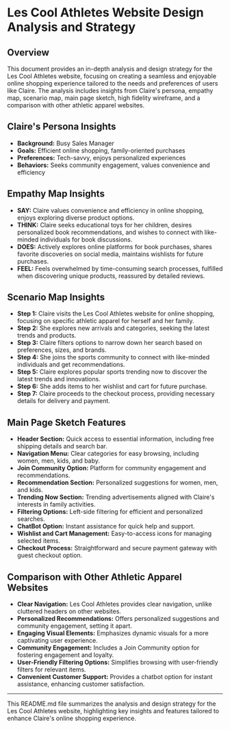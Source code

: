 # Les Cool Athletes Website Design Analysis and Strategy

## Overview

This document provides an in-depth analysis and design strategy for the Les Cool Athletes website, focusing on creating a seamless and enjoyable online shopping experience tailored to the needs and preferences of users like Claire. The analysis includes insights from Claire's persona, empathy map, scenario map, main page sketch, high fidelity wireframe, and a comparison with other athletic apparel websites.

## Claire's Persona Insights

- **Background:** Busy Sales Manager
- **Goals:** Efficient online shopping, family-oriented purchases
- **Preferences:** Tech-savvy, enjoys personalized experiences
- **Behaviors:** Seeks community engagement, values convenience and efficiency

## Empathy Map Insights

- **SAY:** Claire values convenience and efficiency in online shopping, enjoys exploring diverse product options.
- **THINK:** Claire seeks educational toys for her children, desires personalized book recommendations, and wishes to connect with like-minded individuals for book discussions.
- **DOES:** Actively explores online platforms for book purchases, shares favorite discoveries on social media, maintains wishlists for future purchases.
- **FEEL:** Feels overwhelmed by time-consuming search processes, fulfilled when discovering unique products, reassured by detailed reviews.

## Scenario Map Insights

- **Step 1:** Claire visits the Les Cool Athletes website for online shopping, focusing on specific athletic apparel for herself and her family.
- **Step 2:** She explores new arrivals and categories, seeking the latest trends and products.
- **Step 3:** Claire filters options to narrow down her search based on preferences, sizes, and brands.
- **Step 4:** She joins the sports community to connect with like-minded individuals and get recommendations.
- **Step 5:** Claire explores popular sports trending now to discover the latest trends and innovations.
- **Step 6:** She adds items to her wishlist and cart for future purchase.
- **Step 7:** Claire proceeds to the checkout process, providing necessary details for delivery and payment.

## Main Page Sketch Features

- **Header Section:** Quick access to essential information, including free shipping details and search bar.
- **Navigation Menu:** Clear categories for easy browsing, including women, men, kids, and baby.
- **Join Community Option:** Platform for community engagement and recommendations.
- **Recommendation Section:** Personalized suggestions for women, men, and kids.
- **Trending Now Section:** Trending advertisements aligned with Claire's interests in family activities.
- **Filtering Options:** Left-side filtering for efficient and personalized searches.
- **ChatBot Option:** Instant assistance for quick help and support.
- **Wishlist and Cart Management:** Easy-to-access icons for managing selected items.
- **Checkout Process:** Straightforward and secure payment gateway with guest checkout option.

## Comparison with Other Athletic Apparel Websites

- **Clear Navigation:** Les Cool Athletes provides clear navigation, unlike cluttered headers on other websites.
- **Personalized Recommendations:** Offers personalized suggestions and community engagement, setting it apart.
- **Engaging Visual Elements:** Emphasizes dynamic visuals for a more captivating user experience.
- **Community Engagement:** Includes a Join Community option for fostering engagement and loyalty.
- **User-Friendly Filtering Options:** Simplifies browsing with user-friendly filters for relevant items.
- **Convenient Customer Support:** Provides a chatbot option for instant assistance, enhancing customer satisfaction.

---

This README.md file summarizes the analysis and design strategy for the Les Cool Athletes website, highlighting key insights and features tailored to enhance Claire's online shopping experience.
